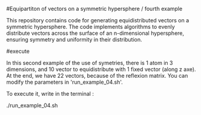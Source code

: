 #Equipartiton of vectors on a symmetric hypersphere / fourth example

This repository contains code for generating equidistributed vectors on a symmetric hypersphere. The code implements algorithms to evenly distribute vectors across the surface of an n-dimensional hypersphere, ensuring symmetry and uniformity in their distribution.

#execute

In this second example of the use of symetries, there is 1 atom in 3 dimensions, and 10 vector to equidistribute with 1 fixed vector (along z axe).
At the end, we have 22 vectors, because of the reflexion matrix.
You can modify the parameters in 'run_example_04.sh'.

To execute it, write in the terminal :

./run_example_04.sh

